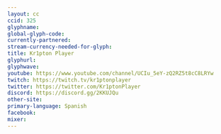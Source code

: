 ```yaml
---
layout: cc
ccid: 325
glyphname: 
global-glyph-code: 
currently-partnered: 
stream-currency-needed-for-glyph: 
title: Kr1pton Player
glyphurl: 
glyphwave: 
youtube: https://www.youtube.com/channel/UCIu_5eY-zQ2RZ5t8cC8LRYw
twitch: https://twitch.tv/kr1ptonplayer
twitter: https://twitter.com/Kr1ptonPlayer
discord: https://discord.gg/2KKUJQu
other-site: 
primary-language: Spanish
facebook: 
mixer: 
---
```



